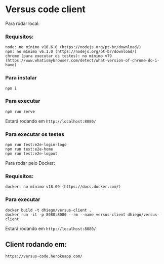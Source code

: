 # Versus code client

Para rodar local:

### Requisitos:
```
node: no mínimo v10.6.0 (https://nodejs.org/pt-br/download/)
npm: no mínimo v6.1.0 (https://nodejs.org/pt-br/download/)
chrome (para executar os testes): no mínimo v79 (https://www.whatismybrowser.com/detect/what-version-of-chrome-do-i-have)
```

### Para instalar
```
npm i
```

### Para executar
```
npm run serve
```

Estará rodando em `http://localhost:8080/`

### Para executar os testes
```
npm run test:e2e-login-logo
npm run test:e2e-home
npm run test:e2e-logout
```

Para rodar pelo Docker:

### Requisitos:
```
docker: no mínimo v18.09 (https://docs.docker.com/)
```

### Para executar
```
docker build -t dhiego/versus-client .
docker run -it -p 8080:8080 --rm --name versus-client dhiego/versus-client
```

Estará rodando em `http://localhost:8080/`

## Client rodando em:
`https://versus-code.herokuapp.com/`
